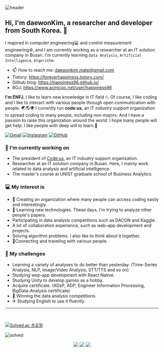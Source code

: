 ![header](https://capsule-render.vercel.app/api?type=waving&color=gradient&customColorList=1&height=300&section=header&text=DaewonKim&fontSize=90)

<!-- Greeting -->
## Hi, I'm daewonKim, a researcher and developer from South Korea. 🌈

<!--MyIntroduction -->
I majored in computer engineering💻 and control measurement engineering⚙, and I am currently working as a researcher at an IT solution company in Busan. I'm currently learning `Data Analysis`, `Artificial Intelligence`, `Algorithm`.
- 📫 How to reach me: daewonkim.mate@gmail.com
- Tistory: https://foreverhappiness.tistory.com/
- Github blog: https://happiness96.github.io/
- BOJ: https://www.acmicpc.net/user/happiness96

**I'm ENFJ.**
I like to learn new knowledge in IT field 🖱. Of course, I like coding and I like to interact with various people through open communication with people. 🌏🌎🌍
I currently run **code:us**, an IT industry support organization to spread coding to many people, including non-majors. And I have a passion to raise this organization around the world. I hope many people will get help. I like people with deep will to learn.💪

<!--Badge -->
[![Gmail](https://img.shields.io/badge/Gmail-D14836?style=for-the-badge&logo=gmail&logoColor=white)](mailto:daewonkim.mate@gmail.com)
[![Instagram](https://img.shields.io/badge/Instagram-E4405F?style=for-the-badge&logo=instagram&logoColor=white)](https://www.instagram.com/ametrine96/)
[![GitHub](https://img.shields.io/badge/github-%23121011.svg?style=for-the-badge&logo=github&logoColor=white)](https://github.com/happiness96)

### 💼 **I'm currently working on**
* The president of [Code:us](https://www.codeus.co.kr/), an IT industry support organization.
* Researcher at an IT solution company in Busan. Here, I mainly work related to data analysis and artificial intelligence.
* The master's course at UNIST graduate school of Business Analytics.

### 💻 **My interest is**
* 🎈 Creating an organization where many people can access coding easily and interestingly.
* 🚀 Learning new technologies. These days, I'm trying to analyze other people's papers.
* Participating in data analysis competitions such as DACON and Kaggle.
* A lot of collaboration experience, such as web-app development and projects.
* Solving algorithm problems. I also like to think about it together.
* 🤝Connecting and traveling with various people.

### 👊 **My challenges**
* Learning a variety of analyses to do better than yesterday. (Time-Series Analysis, NLP, Image/Video Analysis, STT/TTS and so on)
* Studying wep-app development with React Native.
* Studying Unity to develop games as a hobby.
* Acquire certificate. (ADsP, ADP, Engineer Information Processing, BigData-Analysis certificate)
* 🎉 Winning the data analysis competitions.
* ✈ Studying English to use it fluently.

---
<!-- ## Skills
### 😺 Languages
<p>
  <img src="https://img.shields.io/badge/Python-14354C?style=for-the-badge&logo=python&logoColor=white"/>
  <img src="https://img.shields.io/badge/C-00599C?style=for-the-badge&logo=c&logoColor=white"/>
  <img src="https://img.shields.io/badge/C%2B%2B-00599C?style=for-the-badge&logo=c%2B%2B&logoColor=white"/>
  <img src="https://img.shields.io/badge/C%23-239120?style=for-the-badge&logo=c-sharp&logoColor=white"/>
  <img src="https://img.shields.io/badge/Java-ED8B00?style=for-the-badge&logo=java&logoColor=white"/>
  <br>
  <img src="https://img.shields.io/badge/JavaScript-F7DF1E?style=for-the-badge&logo=javascript&logoColor=black"/>
  <img src="https://img.shields.io/badge/HTML5-E34F26?style=for-the-badge&logo=html5&logoColor=white"/>
  <img src="https://img.shields.io/badge/CSS3-1572B6?style=for-the-badge&logo=css3&logoColor=white"/>
  <img src="https://img.shields.io/badge/Node.js-43853D?style=for-the-badge&logo=node.js&logoColor=white"/>
</p>

### 🛠 Frameworks
<p>
  <img src="https://img.shields.io/badge/React_Native-20232A?style=for-the-badge&logo=react&logoColor=61DAFB"/>
  <img src="https://img.shields.io/badge/Flutter-02569B?style=for-the-badge&logo=flutter&logoColor=white"/>
  <img src="https://img.shields.io/badge/Unity-100000?style=for-the-badge&logo=unity&logoColor=white"/>
  <img src="https://img.shields.io/badge/django-092E20?style=for-the-badge&d&logo=django&logoColor=white"/>
</p>

### 💾 Databases
<p>
  <img src="https://img.shields.io/badge/MySQL-00000F?style=for-the-badge&logo=mysql&logoColor=white"/>
  <img src="https://img.shields.io/badge/SQLite-07405E?style=for-the-badge&logo=sqlite&logoColor=white"/>
  <img src="https://img.shields.io/badge/MARIADB-003545?style=for-the-badge&logo=mariadb&logoColor=white"/>
  <img src="https://img.shields.io/badge/Firebase-FFCA28?style=for-the-badge&logo=firebase&logoColor=white"/>
  <br>
  <img src="https://img.shields.io/badge/InfluxDB-22ADF6?style=for-the-badge&logo=influxdb&logoColor=white"/>
  <img src="https://img.shields.io/badge/MACHBASE-blue?style=for-the-badge&logoColor=white"/>
</p>

### ⌨ Dev IDE & Tools
<p>
  <img src="https://img.shields.io/badge/vscode-007ACC?style=for-the-badge&d&logo=visualstudiocode&logoColor=white"/>
  <img src="https://img.shields.io/badge/visual_studio-5C2D91?style=for-the-badge&d&logo=visualstudio&logoColor=white"/>
  <img src="https://img.shields.io/badge/pycharm-000000?style=for-the-badge&d&logo=pycharm&logoColor=white"/>
  <img src="https://img.shields.io/badge/anaconda-44A833?style=for-the-badge&d&logo=anaconda&logoColor=white"/>
  <br>
  <img src="https://img.shields.io/badge/jupyter_notebook-F37626?style=for-the-badge&d&logo=jupyter&logoColor=white"/>
  <img src="https://img.shields.io/badge/colab-F9AB00?style=for-the-badge&d&logo=googlecolab&logoColor=white"/>
  <img src="https://img.shields.io/badge/eclipse-2C2255?style=for-the-badge&d&logo=eclipse&logoColor=white"/>
  <img src="https://img.shields.io/badge/intellij-000000?style=for-the-badge&d&logo=intellijidea&logoColor=white"/>
  <br>
  <img src="https://img.shields.io/badge/android_studio-3DDC84?style=for-the-badge&d&logo=androidstudio&logoColor=white"/>
  <img src="https://img.shields.io/badge/atom-66595C?style=for-the-badge&d&logo=atom&logoColor=white"/>
  <img src="https://img.shields.io/badge/clion-000000?style=for-the-badge&d&logo=clion&logoColor=white"/>
</p>

### 👨‍👩‍👧‍👦 Team Collaborations Tools
<p>
  <img src="https://img.shields.io/badge/git-F05032?style=for-the-badge&logo=git&logoColor=white"/>
  <img src="https://img.shields.io/badge/slack-4A154B?style=for-the-badge&d&logo=slack&logoColor=white"/>
  <img src="https://img.shields.io/badge/discord-5865F2?style=for-the-badge&logo=discord&logoColor=white"/>
  <img src="https://img.shields.io/badge/gather_town-blue?style=for-the-badge&d&logoColor=white"/>
</p>

### 🎨 Design Tools
<p>
  <img src="https://img.shields.io/badge/adobe_photoshop-31A8FF?style=for-the-badge&logo=adobephotoshop&logoColor=white"/>
  <img src="https://img.shields.io/badge/adobe_after_effects-9999FF?style=for-the-badge&logo=adobeaftereffects&logoColor=white"/>
  <img src="https://img.shields.io/badge/adobe_premiere_pro-9999FF?style=for-the-badge&logo=adobepremierepro&logoColor=white"/>
</p> -->

<br>

<p>
  <a href="https://solved.ac/happiness96">
    <img align="center" alt="Solved.ac 프로필" src="http://mazassumnida.wtf/api/v2/generate_badge?boj=happiness96"/>
  </a>
</p>

![solved](http://mazassumnida.wtf/api/mini/generate_badge?boj=happiness96)

<p align="center">
    <img src="https://visitor-badge.laobi.icu/badge?page_id=happiness96.happiness96"/>
    <img src="https://hits.seeyoufarm.com/api/count/incr/badge.svg?url=https%3A%2F%2Fgithub.com%2Fhappiness96hit-counter&count_bg=%237EB3FF&title_bg=%23FFE5E5&icon=&icon_color=%23E7E7E7&title=hits&edge_flat=false"/>
    <img src="https://img.shields.io/github/followers/happiness96?style=social"/>
</p>
